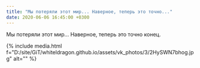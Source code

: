 ```yaml
---
title: "Мы потеряли этот мир... Наверное, теперь это точно..."
date: 2020-06-06 16:45:00 +0300
---
```


Мы потеряли этот мир... Наверное, теперь это точно конец.

{% include media.html f="D:/site/GiT/whiteldragon.github.io/assets/vk_photos/3/2HySWN7bhog.jpg" alt="" %}
